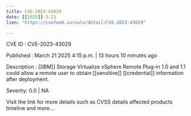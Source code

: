 ```yaml
---
title: CVE-2023-43029
date: [[2025]]-3-21
lien: "https://cvefeed.io/vuln/detail/CVE-2023-43029"

---
```


CVE ID : CVE-2023-43029

Published :  March 21
2025
4:15 p.m. | 13 hours
10 minutes ago

Description : [[IBM]] Storage Virtualize vSphere Remote Plug-in 1.0 and 1.1 could allow a remote user to obtain [[sensitive]] [[credential]] information after deployment.

Severity: 0.0 | NA

Visit the link for more details
such as CVSS details
affected products
timeline
and more...
